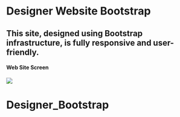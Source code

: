 # Designer Website Bootstrap

<h2> This site, designed using Bootstrap infrastructure, is fully responsive and user-friendly. </h2>

<h4> Web Site Screen </h4>

![](designer_website_bootstrap.gif)
# Designer_Bootstrap

